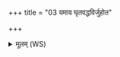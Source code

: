 +++
title = "03 यमाय घृतवद्धविर्जुहोत"

+++
<details><summary>मूलम् (WS)</summary>

यमाय घृतवद्धविर्जुहोत प्र च तिष्ठत ।  
स नो जीवेष्वा यमेद् दीर्घमायुष्प्रजीवसे ॥ ५ ॥
</details>